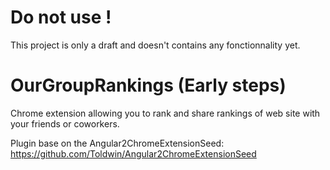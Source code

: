 # Do not use !

This project is only a draft and doesn't contains any fonctionnality yet. 

# OurGroupRankings (Early steps) 

Chrome extension allowing you to rank and share rankings of web site with your friends or coworkers.

Plugin base on the Angular2ChromeExtensionSeed: https://github.com/Toldwin/Angular2ChromeExtensionSeed
